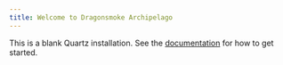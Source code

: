```yaml
---
title: Welcome to Dragonsmoke Archipelago
---
```


This is a blank Quartz installation.
See the [documentation](https://quartz.jzhao.xyz) for how to get started.

